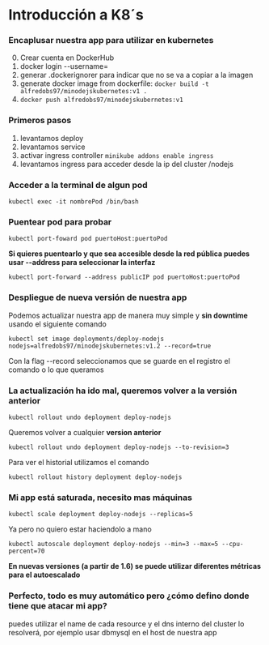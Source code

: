 # Introducción a K8´s

### Encaplusar nuestra app para utilizar en kubernetes
0. Crear cuenta en DockerHub
1. docker login --username=
2. generar .dockerignorer para indicar que no se va a copiar a la imagen
3. generate docker image from dockerfile: `docker build -t alfredobs97/minodejskubernetes:v1 .`
4. `docker push alfredobs97/minodejskubernetes:v1`

### Primeros pasos 
1. levantamos deploy
2. levantamos service
3. activar ingress controller `minikube addons enable ingress`
4. levantamos ingress para acceder desde la ip del cluster /nodejs

### Acceder a la terminal de algun pod
`kubectl exec -it nombrePod /bin/bash`

### Puentear pod para probar
`kubectl port-foward pod puertoHost:puertoPod`

**Si quieres puentearlo y que sea accesible desde la red pública puedes usar --address para seleccionar la interfaz**

`kubectl port-forward --address publicIP pod puertoHost:puertoPod`

### Despliegue de nueva versión de nuestra app
Podemos actualizar nuestra app de manera muy simple y **sin downtime** usando el siguiente comando

`kubectl set image deployments/deploy-nodejs nodejs=alfredobs97/minodejskubernetes:v1.2 --record=true`

Con la flag --record seleccionamos que se guarde en el registro el comando o lo que queramos

### La actualización ha ido mal, queremos volver a la versión anterior

`kubectl rollout undo deployment deploy-nodejs`

Queremos volver a cualquier **version anterior**

`kubectl rollout undo deployment deploy-nodejs --to-revision=3`

Para ver el historial utilizamos el comando

`kubectl rollout history deployment deploy-nodejs`

### Mi app está saturada, necesito mas máquinas
`kubectl scale deployment deploy-nodejs --replicas=5`

Ya pero no quiero estar haciendolo a mano

`kubectl autoscale deployment deploy-nodejs --min=3 --max=5 --cpu-percent=70`

**En nuevas versiones (a partir de 1.6) se puede utilizar diferentes métricas para el autoescalado**

### Perfecto, todo es muy automático pero ¿cómo defino donde tiene que atacar mi app?
puedes utilizar el name de cada resource y el dns interno del cluster lo resolverá, por ejemplo usar dbmysql en el host de nuestra app
